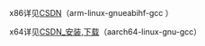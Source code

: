 
x86详见[CSDN](https://blog.csdn.net/weixin_46829095/article/details/128533703)（arm-linux-gnueabihf-gcc ）

x64详见[CSDN_安装](https://blog.csdn.net/weixin_43128044/article/details/131720135),[下载](https://releases.linaro.org/components/toolchain/binaries/latest-7/aarch64-linux-gnu/)（aarch64-linux-gnu-gcc）


